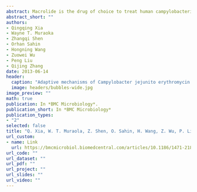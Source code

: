 ```yaml
---
abstract: Macrolide is the drug of choice to treat human campylobacteriosis, but Campylobacter resistance to this antibiotic is rising. The mechanisms employed by Campylobacter jejuni to adapt to erythromycin treatment remain unknown and are examined in this study. The transcriptomic response of C. jejuni NCTC 11168 to erythromycin (Ery) treatment was determined by competitive microarray hybridizations. Representative genes identified to be differentially expressed were further characterized by constructing mutants and assessing their involvement in antimicrobial susceptibility, oxidative stress tolerance, and chicken colonization. Following the treatment with an inhibitory dose of Ery, 139 genes were up-regulated and 119 were down-regulated. Many genes associated with flagellar biosynthesis and motility was up-regulated, while many genes involved in tricarboxylic acid cycle, electron transport, and ribonucleotide biosynthesis were down-regulated. Exposure to a sub-inhibitory dose of Ery resulted in differential expression of much fewer genes. Interestingly, two putative drug efflux operons (cj0309c-cj0310c and cj1173-cj1174) were up-regulated. Although mutation of the two operons did not alter the susceptibility of C. jejuni to antimicrobials, it reduced Campylobacter growth under high-level oxygen. Another notable finding is the consistent up-regulation of cj1169c-cj1170c, of which cj1170c encodes a known phosphokinase, an important regulatory protein in C. jejuni. Mutation of the cj1169c-cj1170c rendered C. jejuni less tolerant to atmospheric oxygen and reduced Campylobacter colonization and transmission in chickens. These findings indicate that Ery treatment elicits a range of changes in C. jejuni transcriptome and affects the expression of genes important for in vitro and in vivo adaptation. Up-regulation of motility and down-regulation of energy metabolism likely facilitate Campylobacter to survive during Ery treatment. These findings provide new insight into Campylobacter adaptive response to antibiotic treatment and may help to understand the mechanisms underlying antibiotic resistance development.
abstract_short: ""
authors:
- Qingqing Xia
- Wayne T. Muraoka
- Zhangqi Shen
- Orhan Sahin
- Hongning Wang
- Zuowei Wu
- Peng Liu
- Qijing Zhang
date: 2013-06-14
header:
  caption: "Adaptive mechanisms of Campylobacter jejunito erythromycin treatment"
  image: headers/bubbles-wide.jpg
image_preview: ""
math: true
publication: In *BMC Microbiology*.
publication_short: In *BMC Microbiology*
publication_types:
- "2"
selected: false
title: "Q. Xia, W. T. Muraola, Z. Shen, O. Sahin, H. Wang, Z. Wu, P. Liu, and Q. Zhang (2013). Adaptive mechanisms of Campylobacter jejuni to erythromycin treatment. BMC Microbiology, 13:133."
url_custom:
- name: Link
  url: https://bmcmicrobiol.biomedcentral.com/articles/10.1186/1471-2180-13-133
url_code: ""
url_dataset: ""
url_pdf: ""
url_project: ""
url_slides: ""
url_video: ""
---
```

